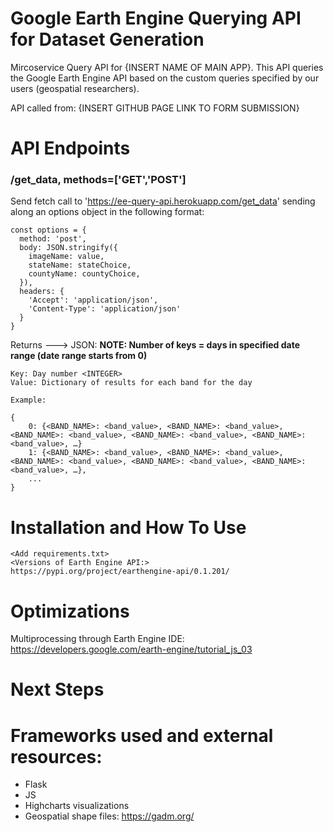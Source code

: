 # Google Earth Engine Querying API for Dataset Generation

Mircoservice Query API for {INSERT NAME OF MAIN APP}. This API queries the Google Earth Engine API based on the custom queries specified by our users (geospatial researchers).

API called from: {INSERT GITHUB PAGE LINK TO FORM SUBMISSION}

# API Endpoints

### /get_data, methods=['GET','POST']

Send fetch call to 'https://ee-query-api.herokuapp.com/get_data' sending along an options object in the following format:

    const options = {
      method: 'post',
      body: JSON.stringify({
        imageName: value,
        stateName: stateChoice,
        countyName: countyChoice,
      }),
      headers: {
        'Accept': 'application/json',
        'Content-Type': 'application/json'
      }
    }

Returns ---> JSON:
__NOTE: Number of keys = days in specified date range (date range starts from 0)__

    Key: Day number <INTEGER>
    Value: Dictionary of results for each band for the day

    Example:

    {
        0: {<BAND_NAME>: <band_value>, <BAND_NAME>: <band_value>, <BAND_NAME>: <band_value>, <BAND_NAME>: <band_value>, <BAND_NAME>:<band_value>, …}
        1: {<BAND_NAME>: <band_value>, <BAND_NAME>: <band_value>, <BAND_NAME>: <band_value>, <BAND_NAME>: <band_value>, <BAND_NAME>: <band_value>, …},
        ...
    }


# Installation and How To Use

    <Add requirements.txt>
    <Versions of Earth Engine API:>
    https://pypi.org/project/earthengine-api/0.1.201/



# Optimizations
Multiprocessing through Earth Engine IDE:
https://developers.google.com/earth-engine/tutorial_js_03


# Next Steps


# Frameworks used and external resources:
* Flask
* JS
* Highcharts visualizations
* Geospatial shape files: https://gadm.org/
